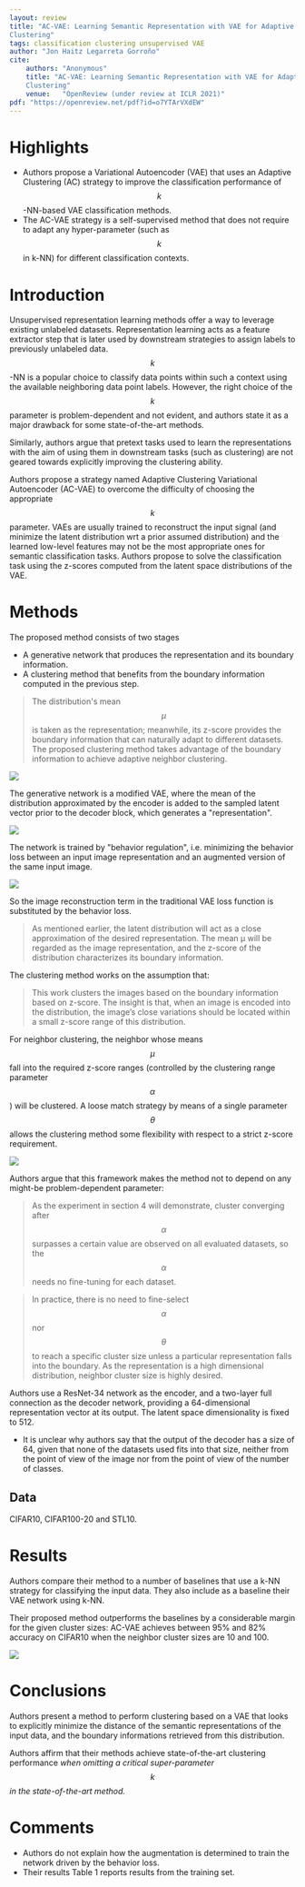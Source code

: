 ```yaml
---
layout: review
title: "AC-VAE: Learning Semantic Representation with VAE for Adaptive
Clustering"
tags: classification clustering unsupervised VAE
author: "Jon Haitz Legarreta Gorroño"
cite:
    authors: "Anonymous"
    title: "AC-VAE: Learning Semantic Representation with VAE for Adaptive
    Clustering"
    venue:   "OpenReview (under review at ICLR 2021)"
pdf: "https://openreview.net/pdf?id=o7YTArVXdEW"
---
```



# Highlights

- Authors propose a Variational Autoencoder (VAE) that uses an Adaptive
Clustering (AC) strategy to improve the classification performance of
$$k$$-NN-based VAE classification methods.
- The AC-VAE strategy is a self-supervised method that does not require to adapt
any hyper-parameter (such as $$k$$ in k-NN) for different classification
contexts.


# Introduction

Unsupervised representation learning methods offer a way to leverage existing
unlabeled datasets. Representation learning acts as a feature extractor step
that is later used by downstream strategies to assign labels to previously
unlabeled data. $$k$$-NN is a popular choice to classify data points within such
a context using the available neighboring data point labels. However, the right
choice of the $$k$$ parameter is problem-dependent and not evident, and authors
state it as a major drawback for some state-of-the-art methods.

Similarly, authors argue that pretext tasks used to learn the representations
with the aim of using them in downstream tasks (such as clustering) are not
geared towards explicitly improving the clustering ability.

Authors propose a strategy named Adaptive Clustering Variational Autoencoder
(AC-VAE) to overcome the difficulty of choosing the appropriate $$k$$ parameter.
VAEs are usually trained to reconstruct the input signal (and minimize the
latent distribution wrt a prior assumed distribution) and the learned low-level
features may not be the most appropriate ones for semantic classification tasks.
Authors propose to solve the classification task using the z-scores computed
from the latent space distributions of the VAE.


# Methods

The proposed method consists of two stages
- A generative network that produces the representation and its boundary
information.
- A clustering method that benefits from the boundary information computed in
the previous step.

> The distribution's mean $$\mu$$ is taken as the representation; meanwhile, its
z-score provides the boundary information that can naturally adapt to different
datasets. The proposed clustering method takes advantage of the boundary
information to achieve adaptive neighbor clustering.

![](/article/images/ACVAE/Model.jpg)

The generative network is a modified VAE, where the mean of the distribution
approximated by the encoder is added to the sampled latent vector prior to the
decoder block, which generates a "representation".

![](/article/images/ACVAE/Architecture.jpg)

The network is trained by "behavior regulation", i.e. minimizing the behavior
loss between an input image representation and an augmented version of the same
input image.

![](/article/images/ACVAE/Behavior_loss.jpg)

So the image reconstruction term in the traditional VAE loss function is
substituted by the behavior loss.

> As mentioned earlier, the latent distribution will act as a close
approximation of the desired representation. The mean μ will be regarded as the
image representation, and the z-score of the distribution characterizes its
boundary information.

The clustering method works on the assumption that:

> This work clusters the images based on the boundary information based on
z-score. The insight is that, when an image is encoded into the distribution,
the image’s close variations should be located within a small z-score range of
this distribution.

For neighbor clustering, the neighbor whose means $$\mu$$ fall into the required
z-score ranges (controlled by the clustering range parameter $$\alpha$$) will be
clustered. A loose match strategy by means of a single parameter $$\theta$$
allows the clustering method some flexibility with respect to a strict z-score
requirement.

![](/article/images/ACVAE/Clustering.jpg)

Authors argue that this framework makes the method not to depend on any might-be
problem-dependent parameter:

> As the experiment in section 4 will demonstrate, cluster converging after
$$\alpha$$ surpasses a certain value are observed on all evaluated datasets, so
the $$\alpha$$ needs no fine-tuning for each dataset.

> In practice, there is no need to fine-select $$\alpha$$ nor $$\theta$$ to
reach a specific cluster size unless a particular representation falls into the
boundary. As the representation is a high dimensional distribution, neighbor
cluster size is highly desired.

Authors use a ResNet-34 network as the encoder, and a two-layer full
connection as the decoder network, providing a 64-dimensional representation
vector at its output. The latent space dimensionality is fixed to 512.

- It is unclear why authors say that the output of the decoder has a size of 64,
given that none of the datasets used fits into that size, neither from the point
of view of the image nor from the point of view of the number of classes.

## Data

CIFAR10, CIFAR100-20 and STL10.


# Results

Authors compare their method to a number of baselines that use a k-NN strategy
for classifying the input data. They also include as a baseline their VAE
network using k-NN.

Their proposed method outperforms the baselines by a considerable margin for the
given cluster sizes: AC-VAE achieves between 95% and 82% accuracy on CIFAR10
when the neighbor cluster sizes are 10 and 100.

![](/article/images/ACVAE/Results.jpg)


# Conclusions

Authors present a method to perform clustering based on a VAE that looks to
explicitly minimize the distance of the semantic representations of the input
data, and the boundary informations retrieved from this distribution.

Authors affirm that their methods achieve state-of-the-art clustering
performance *when omitting a critical super-parameter $$k$$ in the
state-of-the-art method.*


# Comments

- Authors do not explain how the augmentation is determined to train the network
driven by the behavior loss.
- Their results Table 1 reports results from the training set.
